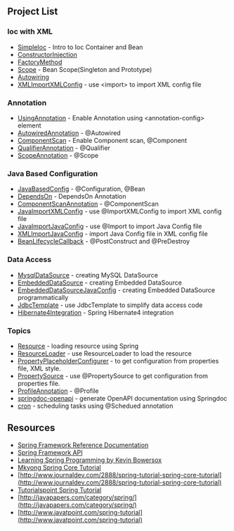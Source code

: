 ## Project List

### Ioc with XML
- [SimpleIoc](SimpleIoc) - Intro to Ioc Container and Bean
- [ConstructorInjection](ConstructorInjection)
- [FactoryMethod](FactoryMethod)
- [Scope](Scope) - Bean Scope(Singleton and Prototype)
- [Autowiring](Autowiring)
- [XMLImportXMLConfig](XMLImportXMLConfig) - use &lt;import&gt; to import XML config file

### Annotation
- [UsingAnnotation](UsingAnnotation) - Enable Annotation using &lt;annotation-config&gt; element
- [AutowiredAnnotation](AutowiredAnnotation) - @Autowired
- [ComponentScan](ComponentScan) - Enable Component scan, @Component
- [QualifierAnnotation](QualifierAnnotation) - @Qualifier
- [ScopeAnnotation](ScopeAnnotation) - @Scope


### Java Based Configuration
- [JavaBasedConfig](JavaBasedConfig) - @Configuration, @Bean
- [DependsOn](DependsOn) - DependsOn Annotation
- [ComponentScanAnnotation](ComponentScanAnnotation) - @ComponentScan
- [JavaImportXMLConfig](JavaImportXMLConfig) - use @ImportXMLConfig to import XML config file
- [JavaImportJavaConfig](JavaImportJavaConfig) - use @Import to import Java Config file
- [XMLImportJavaConfig](XMLImportJavaConfig) - import Java Config file in XML config file
- [BeanLifecycleCallback](BeanLifecycleCallback) - @PostConstruct and @PreDestroy

### Data Access
- [MysqlDataSource](MysqlDataSource) - creating MySQL DataSource
- [EmbeddedDataSource](EmbeddedDataSource) - creating Embedded DataSource
- [EmbeddedDataSourceJavaConfig](EmbeddedDataSourceJavaConfig) - creating Embedded DataSource programmatically
- [JdbcTemplate](JdbcTemplate) - use JdbcTemplate to simplify data access code
- [Hibernate4Integration](Hibernate4Integration) - Spring Hibernate4 integration

### Topics
- [Resource](Resource) - loading resource using Spring
- [ResourceLoader](ResourceLoader) - use ResourceLoader to load the resource
- [PropertyPlaceholderConfigurer](PropertyPlaceholderConfigurer) - to get configuration from properties file, XML style.
- [PropertySource](PropertySource) - use @PropertySource to get configuration from properties file.
- [ProfileAnnotation](ProfileAnnotation) - @Profile
- [springdoc-openapi](springdoc-openapi) - generate OpenAPI documentation using Springdoc
- [cron](cron) - scheduling tasks using @Schedued annotation
## Resources
- [Spring Framework Reference Documentation](http://docs.spring.io/spring/docs/current/spring-framework-reference/htmlsingle/)
- [Spring Framework API](http://docs.spring.io/spring/docs/current/javadoc-api/)
- [Learning Spring Programming by Kevin Bowersox](https://www.safaribooksonline.com/library/view/learning-spring-programming/9781771372879/)
- [Mkyong Spring Core Tutorial](https://www.mkyong.com/tutorials/spring-tutorials/)
- [http://www.journaldev.com/2888/spring-tutorial-spring-core-tutorial](http://www.journaldev.com/2888/spring-tutorial-spring-core-tutorial)
- [Tutorialspoint Spring Tutorial](https://www.tutorialspoint.com/spring/index.htm)
- [http://javapapers.com/category/spring/](http://javapapers.com/category/spring/)
- [http://www.javatpoint.com/spring-tutorial](http://www.javatpoint.com/spring-tutorial)
